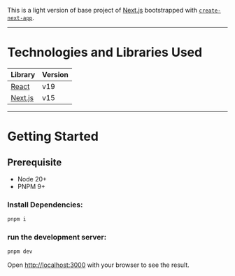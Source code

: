 This is a light version of base project of [Next.js](https://nextjs.org/) bootstrapped with [`create-next-app`](https://github.com/vercel/next.js/tree/canary/packages/create-next-app).

---

# Technologies and Libraries Used

| Library                          | Version |
| -------------------------------- | ------- |
| [React](https://reactjs.org/)                                                                            | v19     |
| [Next.js](https://nextjs.org/)                                                                           | v15     |



---

# Getting Started

## Prerequisite
- Node 20+
- PNPM 9+


### Install Dependencies:

```bash
pnpm i
```


### run the development server:

```bash
pnpm dev
```

Open [http://localhost:3000](http://localhost:3000) with your browser to see the result.
